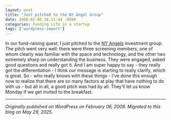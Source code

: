 ```yaml
---
layout: post
title: "Just pitched to the NY Angel Group"
date: 2008-02-06 16:11:44 -0500
categories: Funding Life in a startup
tags: ['wordpress-import']
---
```


In our fund-raising quest, I just pitched to the [NY Angels](http://www.newyorkangels.com/) investment group. The pitch went very well: there were three screening members, one of whom clearly was familiar with the space and technology, and the other two extremely sharp on understanding the business. They were engaged, asked good questions and really got it. And I am super happy to say - they really got the differentiation - I think our message is starting to really clarify, which is great. So - who really knows with these things - I've done this enough now to realize that there are so many factors at play that have nothing to do with us - but all in all, a good pitch was had by all. They'll let us know Monday if we get invited to the breakfast.

---

*Originally published on WordPress on February 06, 2008. Migrated to this blog on May 29, 2025.*
